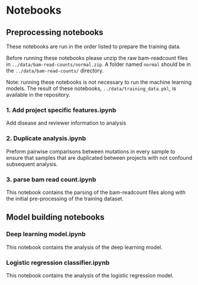 # Notebooks

## Preprocessing notebooks
These notebooks are run in the order listed to prepare the training data.

Before running these notebooks please unzip the raw bam-readcount files in
`../data/bam-read-counts/normal.zip`. A folder named `normal` should be in the 
`../data/bam-read-counts/` directory.

Note: running these notebooks is not necessary to run the machine learning 
models. The result of these notebooks, `../data/training_data.pkl`, is available
in the repository.

### 1. Add project specific features.ipynb
Add disease and reviewer information to analysis

### 2. Duplicate analysis.ipynb
Preform pairwise comparisons between mutations in every sample to ensure that 
samples that are duplicated between projects with not confound subsequent 
analysis.

### 3. parse bam read count.ipynb

This notebook contains the parsing of the bam-readcount files along with the 
initial pre-processing of the training dataset.

## Model building notebooks

### Deep learning model.ipynb

This notebook contains the analysis of the deep learning model.

### Logistic regression classifier.ipynb

This notebook contains the
 analysis of the logistic regression model.

